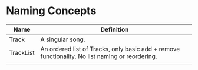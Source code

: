 # Naming Concepts

| Name      | Definition                                                                                      |
| --------- | ----------------------------------------------------------------------------------------------- |
| Track     | A singular song.                                                                                |
| TrackList | An ordered list of Tracks, only basic add + remove functionality. No list naming or reordering. |
|           |                                                                                                 |

<!-- https://www.tablesgenerator.com/markdown_tables -->
